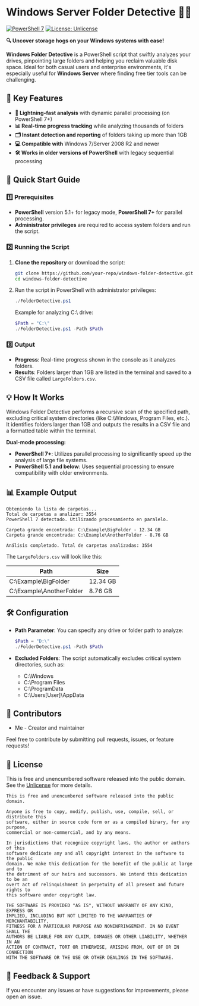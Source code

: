 # Windows Server Folder Detective 🕵️‍♂️

[![PowerShell 7](https://img.shields.io/badge/PowerShell-7+-blue.svg)](https://github.com/PowerShell/PowerShell)
[![License: Unlicense](https://img.shields.io/badge/License-Unlicense-green.svg)](https://unlicense.org/)

**🔍 Uncover storage hogs on your Windows systems with ease!**

**Windows Folder Detective** is a PowerShell script that swiftly analyzes your drives, pinpointing large folders and helping you reclaim valuable disk space. Ideal for both casual users and enterprise environments, it's especially useful for **Windows Server** where finding free tier tools can be challenging.

## 🎯 Key Features

- **🚀 Lightning-fast analysis** with dynamic parallel processing (on PowerShell 7+)
- **📊 Real-time progress tracking** while analyzing thousands of folders
- **🗂️ Instant detection and reporting** of folders taking up more than 1GB
- **💻 Compatible with** Windows 7/Server 2008 R2 and newer
- **🛠️ Works in older versions of PowerShell** with legacy sequential processing

## 🚀 Quick Start Guide

### 1️⃣ Prerequisites

- **PowerShell** version 5.1+ for legacy mode, **PowerShell 7+** for parallel processing.
- **Administrator privileges** are required to access system folders and run the script.

### 2️⃣ Running the Script

1. **Clone the repository** or download the script:
   ```bash
   git clone https://github.com/your-repo/windows-folder-detective.git
   cd windows-folder-detective
   ```

2. Run the script in PowerShell with administrator privileges:

   ```powershell
   ./FolderDetective.ps1
   ```

   Example for analyzing C:\ drive:

   ```powershell
   $Path = "C:\"
   ./FolderDetective.ps1 -Path $Path
   ```

### 3️⃣ Output

- **Progress**: Real-time progress shown in the console as it analyzes folders.
- **Results**: Folders larger than 1GB are listed in the terminal and saved to a CSV file called `LargeFolders.csv`.

## 💡 How It Works

Windows Folder Detective performs a recursive scan of the specified path, excluding critical system directories (like C:\Windows, Program Files, etc.). It identifies folders larger than 1GB and outputs the results in a CSV file and a formatted table within the terminal.

**Dual-mode processing:**

- **PowerShell 7+**: Utilizes parallel processing to significantly speed up the analysis of large file systems.
- **PowerShell 5.1 and below**: Uses sequential processing to ensure compatibility with older environments.

## 📊 Example Output

```
Obteniendo la lista de carpetas...
Total de carpetas a analizar: 3554
PowerShell 7 detectado. Utilizando procesamiento en paralelo.

Carpeta grande encontrada: C:\Example\BigFolder - 12.34 GB
Carpeta grande encontrada: C:\Example\AnotherFolder - 8.76 GB

Análisis completado. Total de carpetas analizadas: 3554
```

The `LargeFolders.csv` will look like this:

| Path | Size |
|------|------|
| C:\Example\BigFolder | 12.34 GB |
| C:\Example\AnotherFolder | 8.76 GB |

## 🛠️ Configuration

- **Path Parameter**: You can specify any drive or folder path to analyze:

  ```powershell
  $Path = "D:\"
  ./FolderDetective.ps1 -Path $Path
  ```

- **Excluded Folders**: The script automatically excludes critical system directories, such as:
  - C:\Windows
  - C:\Program Files
  - C:\ProgramData
  - C:\Users\[User]\AppData

## 👥 Contributors

- Me - Creator and maintainer

Feel free to contribute by submitting pull requests, issues, or feature requests!

## 📄 License

This is free and unencumbered software released into the public domain. See the [Unlicense](https://unlicense.org/) for more details.

```
This is free and unencumbered software released into the public domain.

Anyone is free to copy, modify, publish, use, compile, sell, or distribute this 
software, either in source code form or as a compiled binary, for any purpose, 
commercial or non-commercial, and by any means.

In jurisdictions that recognize copyright laws, the author or authors of this 
software dedicate any and all copyright interest in the software to the public 
domain. We make this dedication for the benefit of the public at large and to 
the detriment of our heirs and successors. We intend this dedication to be an 
overt act of relinquishment in perpetuity of all present and future rights to 
this software under copyright law.

THE SOFTWARE IS PROVIDED "AS IS", WITHOUT WARRANTY OF ANY KIND, EXPRESS OR 
IMPLIED, INCLUDING BUT NOT LIMITED TO THE WARRANTIES OF MERCHANTABILITY, 
FITNESS FOR A PARTICULAR PURPOSE AND NONINFRINGEMENT. IN NO EVENT SHALL THE 
AUTHORS BE LIABLE FOR ANY CLAIM, DAMAGES OR OTHER LIABILITY, WHETHER IN AN 
ACTION OF CONTRACT, TORT OR OTHERWISE, ARISING FROM, OUT OF OR IN CONNECTION 
WITH THE SOFTWARE OR THE USE OR OTHER DEALINGS IN THE SOFTWARE.
```

## 📢 Feedback & Support

If you encounter any issues or have suggestions for improvements, please open an issue.
